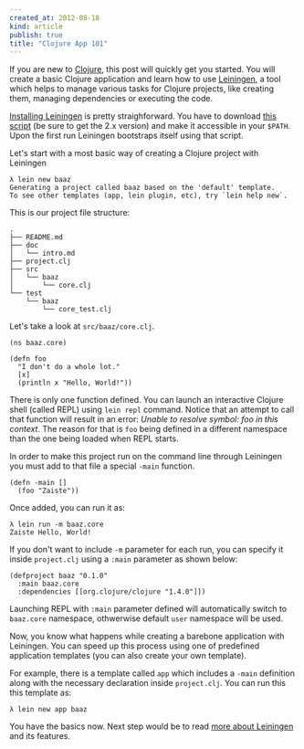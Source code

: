 ```yaml
---
created_at: 2012-08-18
kind: article
publish: true
title: "Clojure App 101"
---
```


If you are new to [Clojure][1], this post will quickly get you started.  You will create a
basic Clojure application and learn how to use [Leiningen][2], a tool which helps
to manage various tasks for Clojure projects, like creating them, managing
dependencies or executing the code.

[Installing Leiningen][3] is pretty straighforward. You have to download [this script][4]
(be sure to get the 2.x version) and make it accessible in your `$PATH`. Upon
the first run Leiningen bootstraps itself using that script.

Let's start with a most basic way of creating a Clojure project with Leiningen

```
λ lein new baaz
Generating a project called baaz based on the 'default' template.
To see other templates (app, lein plugin, etc), try `lein help new`.
```

This is our project file structure:

```
.
├── README.md
├── doc
│   └── intro.md
├── project.clj
├── src
│   └── baaz
│       └── core.clj
└── test
    └── baaz
        └── core_test.clj
```


Let's take a look at `src/baaz/core.clj`.

```
(ns baaz.core)

(defn foo
  "I don't do a whole lot."
  [x]
  (println x "Hello, World!"))
```

There is only one function defined. You can launch an interactive Clojure shell
(called REPL) using `lein repl` command. Notice that an attempt to call that
function will result in an error: *Unable to resolve symbol: foo in this context*.
The reason for that is `foo` being defined in a different namespace than the one being
loaded when REPL starts.

In order to make this project run on the command line through
Leiningen you must add to that file a special `-main` function.

```
(defn -main []
  (foo "Zaiste"))
```

Once added, you can run it as:

```
λ lein run -m baaz.core
Zaiste Hello, World!
```

If you don't want to include `-m` parameter for each run, you can
specify it inside `project.clj` using a `:main` parameter as shown below:

```
(defproject baaz "0.1.0"
  :main baaz.core
  :dependencies [[org.clojure/clojure "1.4.0"]])
```

Launching REPL with `:main` parameter defined will automatically switch to
`baaz.core` namespace, othwerwise default `user` namespace will be used.

Now, you know what happens while creating a barebone application with Leiningen.
You can speed up this process using one of predefined application templates
(you can also create your own template).

For example, there is a template called `app` which includes a `-main` definition
along with the necessary declaration inside `project.clj`. You can run this this
template as:

```
λ lein new app baaz
```

You have the basics now. Next step would be to read [more about Leiningen][5]
and its features.

[1]: http://clojure.org
[2]: http://github.com/technomancy/leiningen
[3]: https://github.com/technomancy/leiningen#installation
[4]: https://raw.github.com/technomancy/leiningen/preview/bin/lein
[5]: http://github.com/technomancy/leiningen/blob/master/doc/TUTORIAL.md
